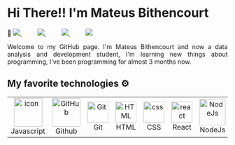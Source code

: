 <h1>Hi There!! I'm Mateus Bithencourt</h1>👋 

<a href="https://instagram.com/mateusbkk?utm_source=qr&igshid=MzNlNGNkZWQ4Mg%3D%3D">
<img src="https://img.shields.io/badge/Instagram-%23E4405F.svg?style=for-the-badge&logo=Instagram&logoColor=white">
</a>
 &nbsp;&nbsp;&nbsp;&nbsp;&nbsp;&nbsp;&nbsp;&nbsp;
<a href="https://twitter.com/Mateus1448060?t=nkCaPSw-A7IQv3FEHVd6dQ&s=08">
<img src="https://img.shields.io/badge/Twitter-%231DA1F2.svg?style=for-the-badge&logo=Twitter&logoColor=white">
</a>
&nbsp;&nbsp;&nbsp;&nbsp;&nbsp;&nbsp;&nbsp;&nbsp;
<a href="https://www.linkedin.com/in/mateus-bithencourt-49015b1a0/">
<img src="https://img.shields.io/badge/Linkedin-%231DA1F2.svg?style=for-the-badge&logo=Linkedin&logoColor=white">
</a>
&nbsp;&nbsp;&nbsp;&nbsp;&nbsp;&nbsp;&nbsp;&nbsp;
 <a href="https://wa.me/5548991243474">
<img src="https://img.shields.io/badge/WhatsApp-25D366?style=for-the-badge&logo=whatsapp&logoColor=white">
</a>

</div>
<p></p>
<p align="justify">
Welcome to my GitHub page. I'm Mateus Bithencourt and now a data analysis and development student, I'm learning new things about programming, I've been programming for almost 3 months now.

</p>

## My favorite technologies ⚙️
<table>
  <tr>
    <td align="center" width="96">
        <img src="https://techstack-generator.vercel.app/js-icon.svg" alt="icon" width="65" height="65" />
      <br>Javascript
    </td>
       <td align="center" width="96">
        <img src="https://techstack-generator.vercel.app/github-icon.svg" width="65" height="65" alt="GitHub" />
      <br>Github
    </td>
    <td align="center" width="96">
        <img src="https://skillicons.dev/icons?i=git" width="48" height="48" alt="Git" />
      <br>Git
    </td>
    <td align="center"  width="96">
        <img src="https://skillicons.dev/icons?i=html" width="48" height="48" alt="HTML" />
      <br>HTML
    </td>
    <td align="center" width="96">
        <img src="https://skillicons.dev/icons?i=css" width="48" height="48" alt="css" />
      <br>CSS
    </td>
   <td align="center" width="96">
    <img src="https://skillicons.dev/icons?i=react" width="48" height="48" alt="react"/>
    <br>React
   </td>
   <td align="center" width="96">
    <img src="https://img.shields.io/badge/Node%20js-339933?style=for-the-badge&logo=nodedotjs&logoColor=white"  width="60" height="60" alt="NodeJs"/>
    <br>NodeJs
   </td>
 </tr>
</table>
